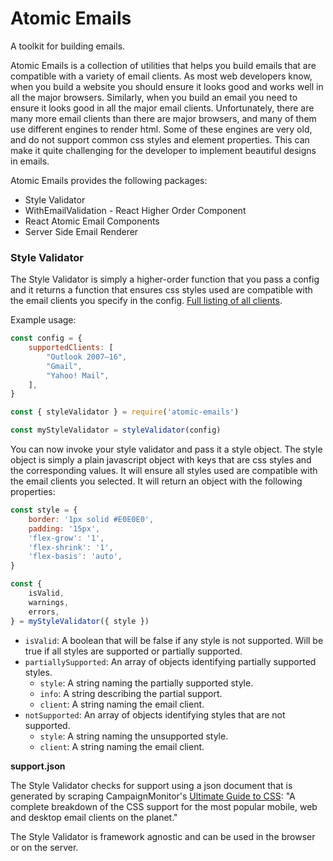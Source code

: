# Atomic Emails

A toolkit for building emails.

Atomic Emails is a collection of utilities that helps you build emails that are compatible with a variety of email clients. As most web developers know, when you build a website you should ensure it looks good and works well in all the major browsers. Similarly, when you build an email you need to ensure it looks good in all the major email clients. Unfortunately, there are many more email clients than there are major browsers, and many of them use different engines to render html. Some of these engines are very old, and do not support common css styles and element properties. This can make it quite challenging for the developer to implement beautiful designs in emails.

Atomic Emails provides the following packages:

- Style Validator
- WithEmailValidation - React Higher Order Component
- React Atomic Email Components
- Server Side Email Renderer


### Style Validator

The Style Validator is simply a higher-order function that you pass a config and it returns a function that ensures css styles used are compatible with the email clients you specify in the config. [Full listing of all clients]().

Example usage:

```javascript
const config = {
	supportedClients: [
		"Outlook 2007–16",
		"Gmail",
		"Yahoo! Mail",
	],
}

const { styleValidator } = require('atomic-emails')

const myStyleValidator = styleValidator(config)
```

You can now invoke your style validator and pass it a style object. The style object is simply a plain javascript object with keys that are css styles and the corresponding values. It will ensure all styles used are compatible with the email clients you selected. It will return an object with the following properties:

```javascript
const style = {
	border: '1px solid #E0E0E0',
	padding: '15px',
	'flex-grow': '1',
	'flex-shrink': '1',
	'flex-basis': 'auto',
}

const {
	isValid,
	warnings,
	errors,
} = myStyleValidator({ style })
```

- `isValid`: A boolean that will be false if any style is not supported. Will be true if all styles are supported or partially supported.
- `partiallySupported`: An array of objects identifying partially supported styles.
  + `style`: A string naming the partially supported style.
  + `info`: A string describing the partial support.
  + `client`: A string naming the email client.
- `notSupported`: An array of objects identifying styles that are not supported.
  + `style`: A string naming the unsupported style.
  + `client`: A string naming the email client.

**support.json**

The Style Validator checks for support using a json document that is generated by scraping CampaignMonitor's [Ultimate Guide to CSS](https://www.campaignmonitor.com/css/): "A complete breakdown of the CSS support for the most popular mobile, web and desktop email clients on the planet."

The Style Validator is framework agnostic and can be used in the browser or on the server.
